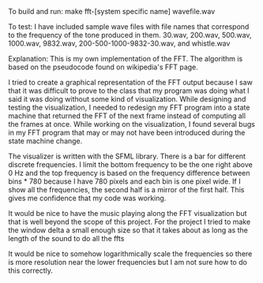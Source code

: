 To build and run:
make
fft-[system specific name] wavefile.wav

To test:
I have included sample wave files with file names that correspond to the frequency of the tone produced in them.
30.wav, 200.wav, 500.wav, 1000.wav, 9832.wav, 200-500-1000-9832-30.wav, and whistle.wav

Explanation:
This is my own implementation of the FFT. The algorithm is based on the pseudocode found on wikipedia's FFT page.

I tried to create a graphical representation of the FFT output because I saw that it was difficult to prove to the class that my program was doing what I said it was doing without some kind of visualization. While designing and testing the visualization, I needed to redesign my FFT program into a state machine that returned the FFT of the next frame instead of computing all the frames at once. While working on the visualization, I found several bugs in my FFT program that may or may not have been introduced during the state machine change.

The visualizer is written with the SFML library. There is a bar for different discrete frequencies. I limit the bottom frequency to be the one right above 0 Hz and the top frequency is based on the frequency difference between bins * 780 because I have 780 pixels and each bin is one pixel wide. If I show all the frequencies, the second half is a mirror of the first half. This gives me confidence that my code was working.

It would be nice to have the music playing along the FFT visualization but that is well beyond the scope of this project. For the project I tried to make the window delta a small enough size so that it takes about as long as the length of the sound to do all the ffts

It would be nice to somehow logarithmically scale the frequencies so there is more resolution near the lower frequencies but I am not sure how to do this correctly.
